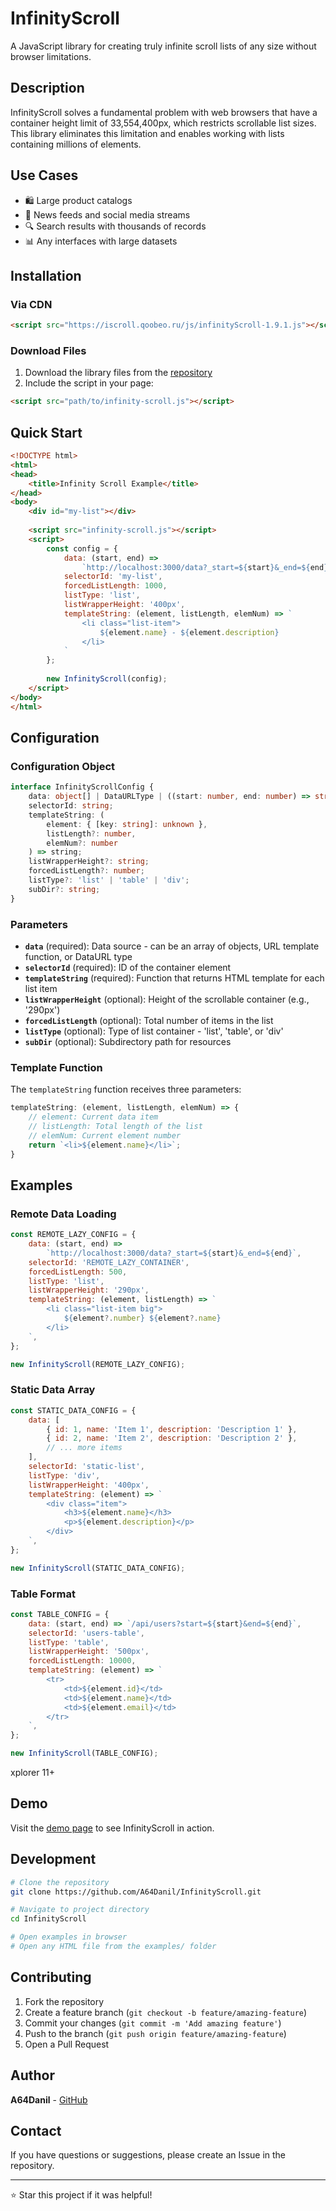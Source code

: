 # InfinityScroll

A JavaScript library for creating truly infinite scroll lists of any size without browser limitations.

## Description

InfinityScroll solves a fundamental problem with web browsers that have a container height limit of 33,554,400px, which restricts scrollable list sizes. This library eliminates this limitation and enables working with lists containing millions of elements.

## Use Cases

- 🛍️ Large product catalogs
- 📰 News feeds and social media streams
- 🔍 Search results with thousands of records
- 📊 Any interfaces with large datasets

## Installation

### Via CDN

```html
<script src="https://iscroll.qoobeo.ru/js/infinityScroll-1.9.1.js"></script>
```

### Download Files

1. Download the library files from the [repository](https://github.com/A64Danil/InfinityScroll)
2. Include the script in your page:

```html
<script src="path/to/infinity-scroll.js"></script>
```

## Quick Start

```html
<!DOCTYPE html>
<html>
<head>
    <title>Infinity Scroll Example</title>
</head>
<body>
    <div id="my-list"></div>
    
    <script src="infinity-scroll.js"></script>
    <script>
        const config = {
            data: (start, end) => 
                `http://localhost:3000/data?_start=${start}&_end=${end}`,
            selectorId: 'my-list',
            forcedListLength: 1000,
            listType: 'list',
            listWrapperHeight: '400px',
            templateString: (element, listLength, elemNum) => `
                <li class="list-item">
                    ${element.name} - ${element.description}
                </li>
            `
        };
        
        new InfinityScroll(config);
    </script>
</body>
</html>
```

## Configuration

### Configuration Object

```typescript
interface InfinityScrollConfig {
    data: object[] | DataURLType | ((start: number, end: number) => string);
    selectorId: string;
    templateString: (
        element: { [key: string]: unknown },
        listLength?: number,
        elemNum?: number
    ) => string;
    listWrapperHeight?: string;
    forcedListLength?: number;
    listType?: 'list' | 'table' | 'div';
    subDir?: string;
}
```

### Parameters

- **`data`** (required): Data source - can be an array of objects, URL template function, or DataURL type
- **`selectorId`** (required): ID of the container element
- **`templateString`** (required): Function that returns HTML template for each list item
- **`listWrapperHeight`** (optional): Height of the scrollable container (e.g., '290px')
- **`forcedListLength`** (optional): Total number of items in the list
- **`listType`** (optional): Type of list container - 'list', 'table', or 'div'
- **`subDir`** (optional): Subdirectory path for resources

### Template Function

The `templateString` function receives three parameters:

```javascript
templateString: (element, listLength, elemNum) => {
    // element: Current data item
    // listLength: Total length of the list
    // elemNum: Current element number
    return `<li>${element.name}</li>`;
}
```

## Examples

### Remote Data Loading

```javascript
const REMOTE_LAZY_CONFIG = {
    data: (start, end) =>
        `http://localhost:3000/data?_start=${start}&_end=${end}`,
    selectorId: 'REMOTE_LAZY_CONTAINER',
    forcedListLength: 500,
    listType: 'list',
    listWrapperHeight: '290px',
    templateString: (element, listLength) => `
        <li class="list-item big">
            ${element?.number} ${element?.name}
        </li>
    `,
};

new InfinityScroll(REMOTE_LAZY_CONFIG);
```

### Static Data Array

```javascript
const STATIC_DATA_CONFIG = {
    data: [
        { id: 1, name: 'Item 1', description: 'Description 1' },
        { id: 2, name: 'Item 2', description: 'Description 2' },
        // ... more items
    ],
    selectorId: 'static-list',
    listType: 'div',
    listWrapperHeight: '400px',
    templateString: (element) => `
        <div class="item">
            <h3>${element.name}</h3>
            <p>${element.description}</p>
        </div>
    `,
};

new InfinityScroll(STATIC_DATA_CONFIG);
```

### Table Format

```javascript
const TABLE_CONFIG = {
    data: (start, end) => `/api/users?start=${start}&end=${end}`,
    selectorId: 'users-table',
    listType: 'table',
    listWrapperHeight: '500px',
    forcedListLength: 10000,
    templateString: (element) => `
        <tr>
            <td>${element.id}</td>
            <td>${element.name}</td>
            <td>${element.email}</td>
        </tr>
    `,
};

new InfinityScroll(TABLE_CONFIG);
```

xplorer 11+

## Demo

Visit the [demo page](https://iscroll.qoobeo.ru/demo/index.html) to see InfinityScroll in action.

## Development

```bash
# Clone the repository
git clone https://github.com/A64Danil/InfinityScroll.git

# Navigate to project directory
cd InfinityScroll

# Open examples in browser
# Open any HTML file from the examples/ folder
```

## Contributing

1. Fork the repository
2. Create a feature branch (`git checkout -b feature/amazing-feature`)
3. Commit your changes (`git commit -m 'Add amazing feature'`)
4. Push to the branch (`git push origin feature/amazing-feature`)
5. Open a Pull Request


## Author

**A64Danil** - [GitHub](https://github.com/A64Danil)

## Contact

If you have questions or suggestions, please create an Issue in the repository.

---

⭐ Star this project if it was helpful!